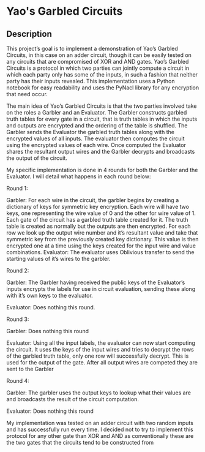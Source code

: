 # Yao's Garbled Circuits

## Description

This project’s goal is to implement a demonstration of Yao’s Garbled Circuits, in this case on an
adder circuit, though it can be easily tested on any circuits that are compromised of XOR and AND gates.
Yao’s Garbled Circuits is a protocol in which two parties can jointly compute a circuit in which each party
only has some of the inputs, in such a fashion that neither party has their inputs revealed. This
implementation uses a Python notebook for easy readability and uses the PyNacl library for any
encryption that need occur.

The main idea of Yao’s Garbled Circuits is that the two parties involved take on the roles a
Garbler and an Evaluator. The Garbler constructs garbled truth tables for every gate in a circuit, that is
truth tables in which the inputs and outputs are encrypted and the ordering of the table is shuffled. The
Garbler sends the Evaluator the garbled truth tables along with the encrypted values of all inputs. The
evaluator then computes the circuit using the encrypted values of each wire. Once computed the
Evaluator shares the resultant output wires and the Garbler decrypts and broadcasts the output of the
circuit.

My specific implementation is done in 4 rounds for both the Garbler and the Evaluator. I will detail
what happens in each round below:

Round 1:

Garbler: For each wire in the circuit, the garbler begins by creating a dictionary of keys for
symmetric key encryption. Each wire will have two keys, one representing the wire value of 0 and the
other for wire value of 1. Each gate of the circuit has a garbled truth table created for it. The truth table is
created as normally but the outputs are then encrypted. For each row we look up the output wire number
and it’s resultant value and take that symmetric key from the previously created key dictionary. This value
is then encrypted one at a time using the keys created for the input wire and value combinations.
Evaluator: The evaluator uses Oblivious transfer to send the starting values of it’s wires to the
garbler.

Round 2:

Garbler: The Garbler having received the public keys of the Evaluator’s inputs encrypts the
labels for use in circuit evaluation, sending these along with it’s own keys to the evaluator.

Evaluator: Does nothing this round.

Round 3:

Garbler: Does nothing this round

Evaluator: Using all the input labels, the evaluator can now start computing the circuit. It uses the
keys of the input wires and tries to decrypt the rows of the garbled truth table, only one row will
successfully decrypt. This is used for the output of the gate. After all output wires are competed they are
sent to the Garbler

Round 4:

Garbler: The garbler uses the output keys to lookup what their values are and broadcasts the
result of the circuit computation.

Evaluator: Does nothing this round

My implementation was tested on an adder circuit with two random inputs and has successfully run every
time. I decided not to try to implement this protocol for any other gate than XOR and AND as
conventionally these are the two gates that the circuits tend to be constructed from
